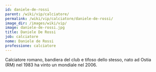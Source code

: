 ```yaml
---
id: daniele-de-rossi
parent: /wiki/vip/calciatore/
permalink: /wiki/vip/calciatore/daniele-de-rossi/
image_dir: /images/wiki/vip/
image: daniele-de-rossi.jpg
title: Daniele De Rossi
job: calciatore
nome: Daniele de Rossi
professione: calciatore
---
```

Calciatore romano, bandiera del club e tifoso dello stesso, nato ad Ostia (RM) nel 1983 ha vinto un mondiale nel 2006.